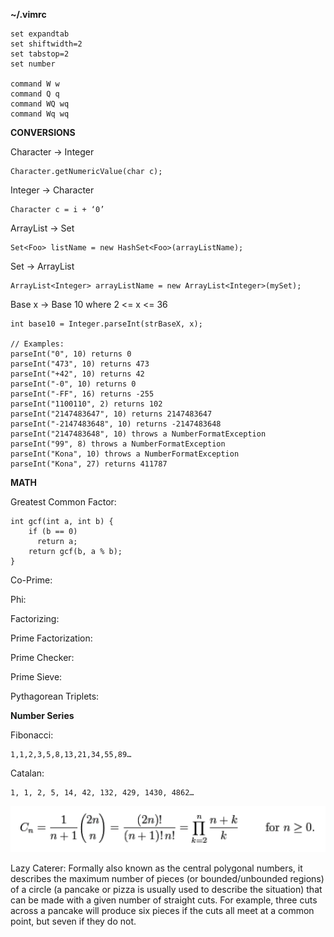 **~/.vimrc**

    set expandtab
    set shiftwidth=2
    set tabstop=2
    set number
     
    command W w
    command Q q
    command WQ wq
    command Wq wq


**CONVERSIONS**

Character → Integer
    
    Character.getNumericValue(char c);
    
Integer → Character 
    
    Character c = i + ‘0’
    
ArrayList → Set
    
    Set<Foo> listName = new HashSet<Foo>(arrayListName);

Set → ArrayList
    
    ArrayList<Integer> arrayListName = new ArrayList<Integer>(mySet);
  
Base x → Base 10 where 2 <= x <= 36
  
    int base10 = Integer.parseInt(strBaseX, x);

    // Examples:
    parseInt("0", 10) returns 0
    parseInt("473", 10) returns 473
    parseInt("+42", 10) returns 42
    parseInt("-0", 10) returns 0
    parseInt("-FF", 16) returns -255
    parseInt("1100110", 2) returns 102
    parseInt("2147483647", 10) returns 2147483647
    parseInt("-2147483648", 10) returns -2147483648
    parseInt("2147483648", 10) throws a NumberFormatException
    parseInt("99", 8) throws a NumberFormatException
    parseInt("Kona", 10) throws a NumberFormatException
    parseInt("Kona", 27) returns 411787
  
  **MATH**
  
Greatest Common Factor:
    
    int gcf(int a, int b) {
        if (b == 0)
          return a;
        return gcf(b, a % b);
    }
  
Co-Prime:
  
Phi:
  
Factorizing:
  
Prime Factorization:
    
Prime Checker:
    
Prime Sieve:
  
Pythagorean Triplets:
  

 **Number Series**
 
 Fibonacci:
 
    1,1,2,3,5,8,13,21,34,55,89…
 
Catalan:
 
    1, 1, 2, 5, 14, 42, 132, 429, 1430, 4862…

![Catalan Series Formula](/ProgrammingCompetition/CatalanSeries.png)
     
Lazy Caterer: Formally also known as the central polygonal numbers, it describes the maximum number of pieces (or bounded/unbounded regions) of a circle (a pancake or pizza is usually used to describe the situation) that can be made with a given number of straight cuts. For example, three cuts across a pancake will produce six pieces if the cuts all meet at a common point, but seven if they do not.
